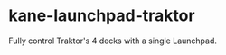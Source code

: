 kane-launchpad-traktor
======================

Fully control Traktor's 4 decks with a single Launchpad.
